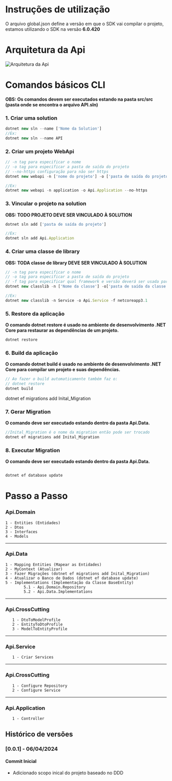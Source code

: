 # Instruções de utilização
O arquivo global.json define a versão em que o SDK vai compilar o projeto, estamos utilizando o SDK na versão **6.0.420**

# Arquitetura da Api

![Arquitetura da Api](https://prnt.sc/eWNIzNHrOi5V)


# Comandos básicos CLI

**OBS: Os comandos devem ser executados estando na pasta src/src (pasta onde se encontra o arquivo API.sln)**

### 1. Criar uma solution

~~~javascript
dotnet new sln --name ['Nome da Solution']
//Ex:
dotnet new sln --name API
~~~

### 2. Criar um projeto WebApi
~~~javascript
// -n tag para especificar o nome
// -o tag para especificar a pasta de saída do projeto
// --no-https configuração para não ser https
dotnet new webapi -n ['nome do projeto'] -o ['pasta de saída do projeto'] --no-https

//Ex:
dotnet new webapi -n application -o Api.Application --no-https
~~~

### 3. Vincular o projeto na solution

**OBS: TODO PROJETO DEVE SER VINCULADO À SOLUTION**

~~~js
dotnet sln add ['pasta de saída do projeto']

//Ex:
dotnet sln add Api.Application
~~~

### 4. Criar uma classe de library

**OBS: TODA classe de library DEVE SER VINCULADO À SOLUTION**

~~~js
// -n tag para especificar o nome
// -o tag para especificar a pasta de saída do projeto
// -f tag para especificar qual framework e versão deverá ser usada para a criação da classe
dotnet new classlib -n ['Nome da classe'] -o['pasta de saída da classe'] -f ['framework e versão']

//Ex:
dotnet new classlib -n Service -o Api.Service -f netcoreapp3.1
~~~


### 5. Restore da aplicação

**O comando dotnet restore é usado no ambiente de desenvolvimento .NET Core para restaurar as dependências de um projeto.**

~~~js
dotnet restore
~~~

### 6. Build da aplicação

**O comando dotnet build é usado no ambiente de desenvolvimento .NET Core para compilar um projeto e suas dependências.**

~~~js
// Ao fazer o build automaticamente também faz o:
// dotnet restore
dotnet build
~~~

dotnet ef migrations add Inital_Migration

### 7. Gerar Migration

**O comando deve ser executado estando dentro da pasta Api.Data.**

~~~js
//Inital_Migration é o nome da migration então pode ser trocado
dotnet ef migrations add Inital_Migration
~~~


### 8. Executar Migration

**O comando deve ser executado estando dentro da pasta Api.Data.**

~~~js

dotnet ef database update
~~~

# Passo a Passo

### Api.Domain

	1 - Entities (Entidades)
	2 - Dtos
	3 - Interfaces
	4 - Models

---
	
### Api.Data

	1 - Mapping Entities (Mapear as Entidades)
	2 - MyContext (Atualizar)
	3 - Fazer Migrações (dotnet ef migrations add Inital_Migration)
	4 - Atualizar o Banco de Dados (dotnet ef database update)
	5 - Implementations (Implementação da Classe BaseEntity)
            5.1 - Api.Domain.Repository
	        5.2 - Api.Data.Implementations

---
### Api.CrossCutting

       1 - DtoToModelProfile
       2 - EntityToDtoProfile
       3 - ModelToEntityProfile

---
 	
### Api.Service
       1 - Criar Services

----
	
### Api.CrossCutting
       1 - Configure Repository
       2 - Configure Service  	

---
### Api.Application
       1 - Controller



## Histórico de versões

### [0.0.1] - 06/04/2024
#### Commit Inicial
- Adicionado scopo inical do projeto baseado no DDD
